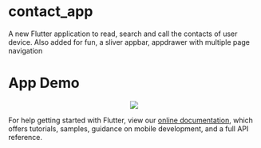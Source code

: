 # contact_app

A new Flutter application to read, search and call the contacts of user device. Also added for fun, a sliver appbar, appdrawer with multiple page navigation

# App Demo
<p align="center"><img src="contact.gif"/></p>

For help getting started with Flutter, view our
[online documentation](https://flutter.dev/docs), which offers tutorials,
samples, guidance on mobile development, and a full API reference.
